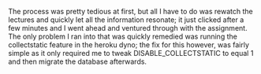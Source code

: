 The process was pretty tedious at first, but all I have to do was rewatch the lectures and quickly let all the information resonate; it just clicked after a few minutes and I went ahead and ventured through with the assignment. The only problem I ran into that was quickly remedied was running the collectstatic feature in the heroku dyno; the fix for this however, was fairly simple as it only required me to tweak DISABLE_COLLECTSTATIC to equal 1 and then migrate the database afterwards.
